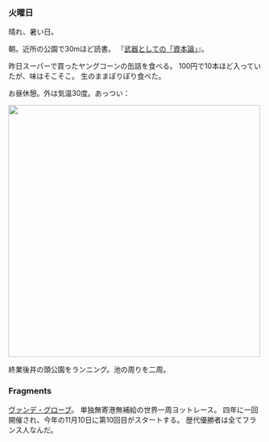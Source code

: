 ### 火曜日

晴れ、暑い日。

朝。近所の公園で30mほど読書。
『[武器としての「資本論」](https://www.amazon.co.jp/%E6%AD%A6%E5%99%A8%E3%81%A8%E3%81%97%E3%81%A6%E3%81%AE%E3%80%8C%E8%B3%87%E6%9C%AC%E8%AB%96%E3%80%8D-%E7%99%BD%E4%BA%95-%E8%81%A1/dp/4492212418)』。

昨日スーパーで買ったヤングコーンの缶詰を食べる。
100円で10本ほど入っていたが、味はそこそこ。
生のままぽりぽり食べた。

お昼休憩。外は気温30度。あっつい：

<img src="https://i.imgur.com/ph8xEXL.jpg" width="500">

終業後井の頭公園をランニング。池の周りを二周。

### Fragments

[ヴァンデ・グローブ](https://ja.m.wikipedia.org/wiki/%E3%83%B4%E3%82%A1%E3%83%B3%E3%83%87%E3%83%BB%E3%82%B0%E3%83%AD%E3%83%BC%E3%83%96)。
単独無寄港無補給の世界一周ヨットレース。
四年に一回開催され、今年の11月10日に第10回目がスタートする。
歴代優勝者は全てフランス人なんだ。
